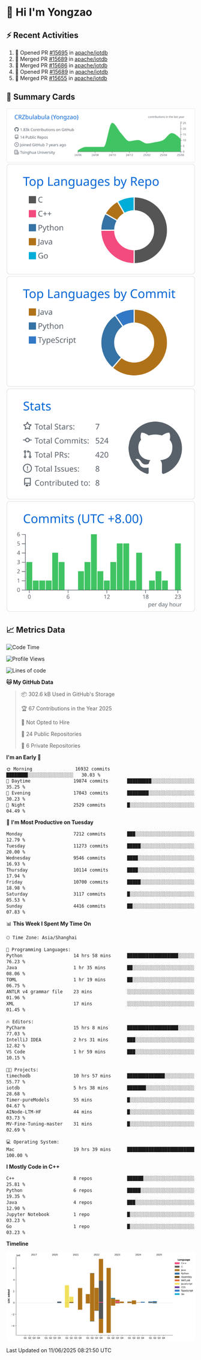 # 👋 Hi I'm Yongzao

## ⚡ Recent Activities
<!--START_SECTION:activity-->
1. 💪 Opened PR [#15695](https://github.com/apache/iotdb/pull/15695) in [apache/iotdb](https://github.com/apache/iotdb)
2. 🎉 Merged PR [#15689](https://github.com/apache/iotdb/pull/15689) in [apache/iotdb](https://github.com/apache/iotdb)
3. 🎉 Merged PR [#15686](https://github.com/apache/iotdb/pull/15686) in [apache/iotdb](https://github.com/apache/iotdb)
4. 💪 Opened PR [#15689](https://github.com/apache/iotdb/pull/15689) in [apache/iotdb](https://github.com/apache/iotdb)
5. 🎉 Merged PR [#15655](https://github.com/apache/iotdb/pull/15655) in [apache/iotdb](https://github.com/apache/iotdb)
<!--END_SECTION:activity-->

## 🎑 Summary Cards

[![](https://raw.githubusercontent.com/CRZbulabula/CRZbulabula/main/profile-summary-card-output/github/0-profile-details.svg)](https://github.com/vn7n24fzkq/github-profile-summary-cards)
[![](https://raw.githubusercontent.com/CRZbulabula/CRZbulabula/main/profile-summary-card-output/github/1-repos-per-language.svg)](https://github.com/vn7n24fzkq/github-profile-summary-cards) [![](https://raw.githubusercontent.com/CRZbulabula/CRZbulabula/main/profile-summary-card-output/github/2-most-commit-language.svg)](https://github.com/vn7n24fzkq/github-profile-summary-cards)
[![](https://raw.githubusercontent.com/CRZbulabula/CRZbulabula/main/profile-summary-card-output/github/3-stats.svg)](https://github.com/vn7n24fzkq/github-profile-summary-cards) [![](https://raw.githubusercontent.com/CRZbulabula/CRZbulabula/main/profile-summary-card-output/github/4-productive-time.svg)](https://github.com/vn7n24fzkq/github-profile-summary-cards)

## 📈 Metrics Data

<!--START_SECTION:waka-->
![Code Time](http://img.shields.io/badge/Code%20Time-913%20hrs%2055%20mins-blue)

![Profile Views](http://img.shields.io/badge/Profile%20Views-0-blue)

![Lines of code](https://img.shields.io/badge/From%20Hello%20World%20I%27ve%20Written-32.4%20million%20lines%20of%20code-blue)

**🐱 My GitHub Data** 

> 📦 302.6 kB Used in GitHub's Storage 
 > 
> 🏆 67 Contributions in the Year 2025
 > 
> 🚫 Not Opted to Hire
 > 
> 📜 24 Public Repositories 
 > 
> 🔑 6 Private Repositories 
 > 
**I'm an Early 🐤** 

```text
🌞 Morning                16932 commits       ████████░░░░░░░░░░░░░░░░░   30.03 % 
🌆 Daytime                19874 commits       █████████░░░░░░░░░░░░░░░░   35.25 % 
🌃 Evening                17043 commits       ████████░░░░░░░░░░░░░░░░░   30.23 % 
🌙 Night                  2529 commits        █░░░░░░░░░░░░░░░░░░░░░░░░   04.49 % 
```
📅 **I'm Most Productive on Tuesday** 

```text
Monday                   7212 commits        ███░░░░░░░░░░░░░░░░░░░░░░   12.79 % 
Tuesday                  11273 commits       █████░░░░░░░░░░░░░░░░░░░░   20.00 % 
Wednesday                9546 commits        ████░░░░░░░░░░░░░░░░░░░░░   16.93 % 
Thursday                 10114 commits       ████░░░░░░░░░░░░░░░░░░░░░   17.94 % 
Friday                   10700 commits       █████░░░░░░░░░░░░░░░░░░░░   18.98 % 
Saturday                 3117 commits        █░░░░░░░░░░░░░░░░░░░░░░░░   05.53 % 
Sunday                   4416 commits        ██░░░░░░░░░░░░░░░░░░░░░░░   07.83 % 
```


📊 **This Week I Spent My Time On** 

```text
🕑︎ Time Zone: Asia/Shanghai

💬 Programming Languages: 
Python                   14 hrs 58 mins      ███████████████████░░░░░░   76.23 % 
Java                     1 hr 35 mins        ██░░░░░░░░░░░░░░░░░░░░░░░   08.06 % 
TOML                     1 hr 19 mins        ██░░░░░░░░░░░░░░░░░░░░░░░   06.75 % 
ANTLR v4 grammar file    23 mins             ░░░░░░░░░░░░░░░░░░░░░░░░░   01.96 % 
XML                      17 mins             ░░░░░░░░░░░░░░░░░░░░░░░░░   01.45 % 

🔥 Editors: 
PyCharm                  15 hrs 8 mins       ███████████████████░░░░░░   77.03 % 
IntelliJ IDEA            2 hrs 31 mins       ███░░░░░░░░░░░░░░░░░░░░░░   12.82 % 
VS Code                  1 hr 59 mins        ███░░░░░░░░░░░░░░░░░░░░░░   10.15 % 

🐱‍💻 Projects: 
timechodb                10 hrs 57 mins      ██████████████░░░░░░░░░░░   55.77 % 
iotdb                    5 hrs 38 mins       ███████░░░░░░░░░░░░░░░░░░   28.68 % 
Timer-pureModels         55 mins             █░░░░░░░░░░░░░░░░░░░░░░░░   04.67 % 
AINode-LTM-HF            44 mins             █░░░░░░░░░░░░░░░░░░░░░░░░   03.73 % 
MV-Fine-Tuning-master    31 mins             █░░░░░░░░░░░░░░░░░░░░░░░░   02.69 % 

💻 Operating System: 
Mac                      19 hrs 39 mins      █████████████████████████   100.00 % 
```

**I Mostly Code in C++** 

```text
C++                      8 repos             ██████░░░░░░░░░░░░░░░░░░░   25.81 % 
Python                   6 repos             █████░░░░░░░░░░░░░░░░░░░░   19.35 % 
Java                     4 repos             ███░░░░░░░░░░░░░░░░░░░░░░   12.90 % 
Jupyter Notebook         1 repo              █░░░░░░░░░░░░░░░░░░░░░░░░   03.23 % 
Go                       1 repo              █░░░░░░░░░░░░░░░░░░░░░░░░   03.23 % 
```



**Timeline**

![Lines of Code chart](https://raw.githubusercontent.com/CRZbulabula/CRZbulabula/main/assets/bar_graph.png)


 Last Updated on 11/06/2025 08:21:50 UTC
<!--END_SECTION:waka-->

